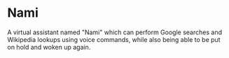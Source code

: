 # Nami
A virtual assistant named "Nami" which can perform Google searches and Wikipedia lookups using voice commands, while also being able to be put on hold and woken up again.

